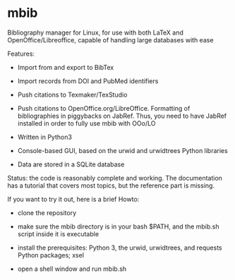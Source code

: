 # mbib
Bibliography manager for Linux, for use with both LaTeX and OpenOffice/Libreoffice,
capable of handling large databases with ease

Features:

- Import from and export to BibTex

- Import records from DOI and PubMed identifiers

- Push citations to Texmaker/TexStudio

- Push citations to OpenOffice.org/LibreOffice. Formatting of bibliographies in piggybacks on JabRef. Thus, you need to have JabRef installed in order to fully use mbib with OOo/LO

- Written in Python3

- Console-based GUI, based on the urwid and urwidtrees Python libraries

- Data are stored in a SQLite database


Status: the code is reasonably complete and working. The documentation has a
tutorial that covers most topics, but the reference part is missing.

If you want to try it out, here is a brief Howto:

- clone the repository

- make sure the mbib directory is in your bash $PATH, and the mbib.sh script inside it is executable

- install the prerequisites: Python 3, the urwid, urwidtrees, and requests Python packages; xsel

- open a shell window and run mbib.sh

